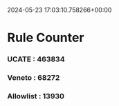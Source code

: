 2024-05-23 17:03:10.758266+00:00
# Rule Counter 
 ### UCATE : 463834

 ### Veneto : 68272

 ### Allowlist : 13930